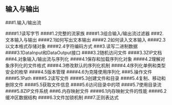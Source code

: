 ## 输入与输出

###1.输入/输出流

####1.1读写字节
####1.2完整的流家族
####1.3组合输入/输出流过滤器
###2.文本输入与输出
####2.1如何写出文本输出
####2.2如何读入文本输入
####2.3以文本格式存储对象
####2.4字符编码方式
###3.读写二进制数据
####3.1DataInput和DataOutput接口
####3.2随机访问文件
####3.3ZIP文档
###4.对象输入/输出流与序列化
####4.1保存和加载序列化对象
####4.2理解对象序列化的文件格式
####4.3修改默认的序列化机制
####4.4序列化单例和类型安全的枚举
####4.5版本管理
####4.6为克隆使用序列化
###5.操作文件
####5.1Path
####5.2读写文件
####5.3创建文件和目录
####5.4复制、移动和删除文件
####5.5获取文件信息
####5.6访问目录中的项
####5.7使用目录流
####5.8ZIP文件系统
###6.内存映射文件
####6.1内存映射文件的性能
####6.2缓冲区数据结构 
####6.3文件加锁机制 
###7.正则表达式